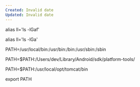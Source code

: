 ```yaml
---
Created: Invalid date
Updated: Invalid date
---
```

alias ll='ls -lGaf'

alias ll='ls -lGa'

PATH=/usr/local/bin:/usr/bin:/bin:/usr/sbin:/sbin

PATH=$PATH:/Users/dev/Library/Android/sdk/platform-tools/

PATH=$PATH:/usr/local/opt/tomcat/bin

export PATH